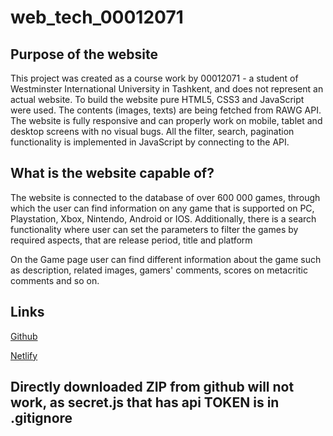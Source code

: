 # web_tech_00012071

<h2>Purpose of the website</h2>
<p>
This project was created as a course work by
00012071 - a student of Westminster International
University in Tashkent, and does not represent an
actual website. To build the website pure HTML5,
CSS3 and JavaScript were used. The contents (images,
texts) are being fetched from RAWG API. The website
is fully responsive and can properly work on mobile,
tablet and desktop screens with no visual bugs. All
the filter, search, pagination functionality is
implemented in JavaScript by connecting to the API.
</p>                        
<h2>What is the website capable of?</h2>
<p>
The website is connected to the database of over 600
000 games, through which the user can find
information on any game that is supported on PC,
Playstation, Xbox, Nintendo, Android or IOS.
Additionally, there is a search functionality where
user can set the parameters to filter the games by
required aspects, that are release period, title and
platform
</p>
<p>
On the Game page user can find different information
about the game such as description, related images,
gamers' comments, scores on metacritic comments and
so on.
</p>
<h2>Links</h2>
<p>
<a
class="link"
href="https://github.com/wiut-00012071/web_tech_00012071"
>Github</a
>
</p>
<p>
<a
class="link"
href="https://upbeat-easley-f53c1a.netlify.app/"
>Netlify</a
>
</p>
<h2>
Directly downloaded ZIP from github will not work,
as secret.js that has api TOKEN is in .gitignore
</h2>
